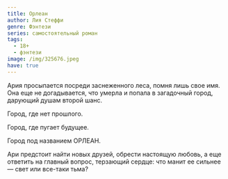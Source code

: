 ```yaml
---
title: Орлеан
author: Лия Стеффи
genre: Фэнтези
series: самостоятельный роман
tags:
  - 18+
  - фэнтези
image: /img/325676.jpeg
have: true
---
```

Ария просыпается посреди заснеженного леса, помня лишь свое имя. Она еще не догадывается, что умерла и попала в загадочный город, дарующий душам второй шанс.

Город, где нет прошлого.

Город, где пугает будущее.

Город под названием ОРЛЕАН.

Ари предстоит найти новых друзей, обрести настоящую любовь, а еще ответить на главный вопрос, терзающий сердце: что манит ее сильнее — свет или все-таки тьма?
